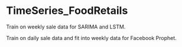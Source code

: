 # TimeSeries_FoodRetails

Train on weekly sale data for SARIMA and LSTM.

Train on daily  sale data and fit into weekly data for Facebook Prophet.
